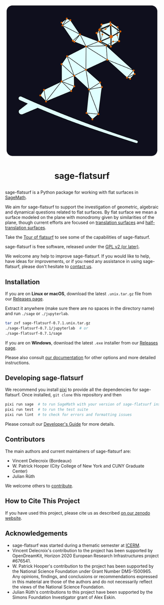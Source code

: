 <p align="center">
    <img alt="logo" src="https://github.com/flatsurf/sage-flatsurf/raw/master/doc/static/logo.svg?sanitize=true">
</p>

<h1><p align="center">sage-flatsurf</p></h1>

sage-flatsurf is a Python package for working with flat surfaces in
[SageMath](https://sagemath.org).

We aim for sage-flatsurf to support the investigation of geometric, algebraic
and dynamical questions related to flat surfaces. By flat surface we mean a
surface modeled on the plane with monodromy given by similarities of the plane,
though current efforts are focused on [translation
surfaces](https://en.wikipedia.org/wiki/Translation_surface) and
[half-translation
surfaces](https://en.wikipedia.org/wiki/Translation_surface#Half-translation_surfaces).

Take the [Tour of flatsurf](https://flatsurf.github.io/sage-flatsurf/examples/tour)
to see some of the capabilities of sage-flatsurf.

sage-flatsurf is free software, released under the [GPL v2 (or later)](./COPYING).

We welcome any help to improve sage-flatsurf. If you would like to help, have
ideas for improvements, or if you need any assistance in using sage-flatsurf,
please don't hesitate to [contact us](https://flatsurf.github.io#contact).

## Installation

If you are on **Linux or macOS**, download the latest `.unix.tar.gz` file from our
[Releases page](https://github.com/flatsurf/sage-flatsurf/releases).

Extract it anywhere (make sure there are no spaces in the directory name) and
run `./sage` or `./jupyterlab`.

```sh
tar zxf sage-flatsurf-0.7.1.unix.tar.gz
./sage-flatsurf-0.7.1/jupyterlab  # or
./sage-flatsurf-0.7.1/sage
```

If you are on **Windows**, download the latest `.exe` installer from our [Releases
page](https://github.com/flatsurf/sage-flatsurf/releases).

Please also consult [our
documentation](https://flatsurf.github.io/sage-flatsurf/#installation) for
other options and more detailed instructions.

## Developing sage-flatsurf

We recommend you install [pixi](https://pixi.sh) to provide all the
dependencies for sage-flatsurf. Once installed, `git clone` this repository and
then

```sh
pixi run sage  # to run SageMath with your version of sage-flatsurf installed
pixi run test  # to run the test suite
pixi run lint  # to check for errors and formatting issues
```

Please consult our [Developer's
Guide](https://flatsurf.github.io/sage-flatsurf/developer.html) for more
details.

## Contributors

The main authors and current maintainers of sage-flatsurf are:

* Vincent Delecroix (Bordeaux)
* W. Patrick Hooper (City College of New York and CUNY Graduate Center)
* Julian Rüth

We welcome others to [contribute](https://flatsurf.github.io#contact).

## How to Cite This Project

If you have used this project, please cite us as described [on our
zenodo website](https://zenodo.org/badge/latestdoi/13970050).

## Acknowledgements

* sage-flatsurf was started during a thematic semester at
  [ICERM](https://icerm.brown.edu).
* Vincent Delecroix's contribution to the project has been supported by
  OpenDreamKit, Horizon 2020 European Research Infrastructures project #676541.
* W. Patrick Hooper's contribution to the project has been supported by the National
  Science Foundation under Grant Number DMS-1500965. Any opinions, findings,
  and conclusions or recommendations expressed in this material are those of
  the authors and do not necessarily reflect the views of the National Science
  Foundation.
* Julian Rüth's contributions to this project have been supported by the Simons
  Foundation Investigator grant of Alex Eskin.
